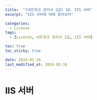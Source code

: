 ```yaml
---
title:  "[네트워크 관리사 2급] 10. IIS 서버"
excerpt: "IIS 서버에 대해 알아보자"

categories:
  - License
tags:
  - [License, 네트워크 관리사 2급, IIS 서버]

toc: true
toc_sticky: true

date: 2024-02-16
last_modified_at: 2024-02-16
---
```


# IIS 서버